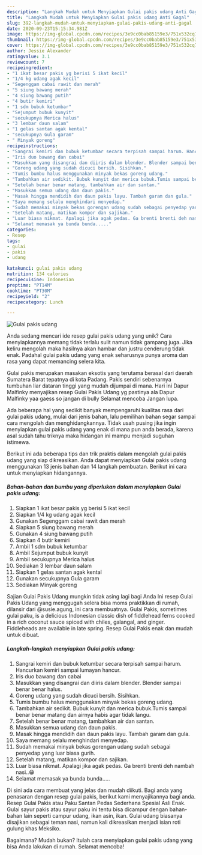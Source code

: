 ```yaml
---
description: "Langkah Mudah untuk Menyiapkan Gulai pakis udang Anti Gagal"
title: "Langkah Mudah untuk Menyiapkan Gulai pakis udang Anti Gagal"
slug: 392-langkah-mudah-untuk-menyiapkan-gulai-pakis-udang-anti-gagal
date: 2020-09-23T15:15:34.981Z
image: https://img-global.cpcdn.com/recipes/3e9cc0bab85159e3/751x532cq70/gulai-pakis-udang-foto-resep-utama.jpg
thumbnail: https://img-global.cpcdn.com/recipes/3e9cc0bab85159e3/751x532cq70/gulai-pakis-udang-foto-resep-utama.jpg
cover: https://img-global.cpcdn.com/recipes/3e9cc0bab85159e3/751x532cq70/gulai-pakis-udang-foto-resep-utama.jpg
author: Jessie Alexander
ratingvalue: 3.1
reviewcount: 7
recipeingredient:
- "1 ikat besar pakis yg berisi 5 ikat kecil"
- "1/4 kg udang agak kecil"
- "Segenggam cabai rawit dan merah"
- "5 siung bawang merah"
- "4 siung bawang putih"
- "4 butir kemiri"
- "1 sdm bubuk ketumbar"
- "Sejumput bubuk kunyit"
- "secukupnya Merica halus"
- "3 lembar daun salam"
- "1 gelas santan agak kental"
- "secukupnya Gula garam"
- " Minyak goreng"
recipeinstructions:
- "Sangrai kemiri dan bubuk ketumbar secara terpisah sampai harum. Hancurkan kemiri sampai lumayan hancur."
- "Iris duo bawang dan cabai"
- "Masukkan yang disangrai dan diiris dalam blender. Blender sampai benar benar halus."
- "Goreng udang yang sudah dicuci bersih. Sisihkan."
- "Tumis bumbu halus menggunakan minyak bekas goreng udang."
- "Tambahkan air sedikit. Bubuk kunyit dan merica bubuk.Tumis sampai benar benar matang dan airnya habis agar tidak langu."
- "Setelah benar benar matang, tambahkan air dan santan."
- "Masukkan semua udang dan daun pakis."
- "Masak hingga mendidih dan daun pakis layu. Tambah garam dan gula."
- "Saya memang selalu menghindari menyedap."
- "Sudah memakai minyak bekas gorengan udang sudah sebagai penyedap yang luar biasa gurih."
- "Setelah matang, matikan kompor dan sajikan."
- "Luar biasa nikmat. Apalagi jika agak pedas. Ga brenti brenti deh nambah nasi..😁"
- "Selamat memasak ya bunda bunda....."
categories:
- Resep
tags:
- gulai
- pakis
- udang

katakunci: gulai pakis udang 
nutrition: 134 calories
recipecuisine: Indonesian
preptime: "PT14M"
cooktime: "PT30M"
recipeyield: "2"
recipecategory: Lunch

---
```



![Gulai pakis udang](https://img-global.cpcdn.com/recipes/3e9cc0bab85159e3/751x532cq70/gulai-pakis-udang-foto-resep-utama.jpg)

Anda sedang mencari ide resep gulai pakis udang yang unik? Cara menyiapkannya memang tidak terlalu sulit namun tidak gampang juga. Jika keliru mengolah maka hasilnya akan hambar dan justru cenderung tidak enak. Padahal gulai pakis udang yang enak seharusnya punya aroma dan rasa yang dapat memancing selera kita.

Gulai pakis merupakan masakan eksotis yang terutama berasal dari daerah Sumatera Barat tepatnya di kota Padang. Pakis sendiri sebenarnya tumbuhan liar dataran tinggi yang mudah dijumpai di mana. Hari ini Dapur Malfinky menyajikan resep Gulai Pakis Udang yg pastinya ala Dapur Malfinky yaa gaess so jangan di bully Selamat mencoba Jangan lupa.

Ada beberapa hal yang sedikit banyak mempengaruhi kualitas rasa dari gulai pakis udang, mulai dari jenis bahan, lalu pemilihan bahan segar sampai cara mengolah dan menghidangkannya. Tidak usah pusing jika ingin menyiapkan gulai pakis udang yang enak di mana pun anda berada, karena asal sudah tahu triknya maka hidangan ini mampu menjadi suguhan istimewa.


Berikut ini ada beberapa tips dan trik praktis dalam mengolah gulai pakis udang yang siap dikreasikan. Anda dapat menyiapkan Gulai pakis udang menggunakan 13 jenis bahan dan 14 langkah pembuatan. Berikut ini cara untuk menyiapkan hidangannya.

<!--inarticleads1-->

##### Bahan-bahan dan bumbu yang diperlukan dalam menyiapkan Gulai pakis udang:

1. Siapkan 1 ikat besar pakis yg berisi 5 ikat kecil
1. Siapkan 1/4 kg udang agak kecil
1. Gunakan Segenggam cabai rawit dan merah
1. Siapkan 5 siung bawang merah
1. Gunakan 4 siung bawang putih
1. Siapkan 4 butir kemiri
1. Ambil 1 sdm bubuk ketumbar
1. Ambil Sejumput bubuk kunyit
1. Ambil secukupnya Merica halus
1. Sediakan 3 lembar daun salam
1. Siapkan 1 gelas santan agak kental
1. Gunakan secukupnya Gula garam
1. Sediakan  Minyak goreng


Sajian Gulai Pakis Udang mungkin tidak asing lagi bagi Anda Ini resep Gulai Pakis Udang yang menggugah selera bisa moms praktikkan di rumah, dilansir dari @susie.agung, ini cara membuatnya. Gulai Pakis, sometimes gulai paku, is a delicious Indonesian classic dish of fiddlehead ferns cooked in a rich coconut sauce spiced with chiles, galangal, and ginger. Fiddleheads are available in late spring. Resep Gulai Pakis enak dan mudah untuk dibuat. 

<!--inarticleads2-->

##### Langkah-langkah menyiapkan Gulai pakis udang:

1. Sangrai kemiri dan bubuk ketumbar secara terpisah sampai harum. Hancurkan kemiri sampai lumayan hancur.
1. Iris duo bawang dan cabai
1. Masukkan yang disangrai dan diiris dalam blender. Blender sampai benar benar halus.
1. Goreng udang yang sudah dicuci bersih. Sisihkan.
1. Tumis bumbu halus menggunakan minyak bekas goreng udang.
1. Tambahkan air sedikit. Bubuk kunyit dan merica bubuk.Tumis sampai benar benar matang dan airnya habis agar tidak langu.
1. Setelah benar benar matang, tambahkan air dan santan.
1. Masukkan semua udang dan daun pakis.
1. Masak hingga mendidih dan daun pakis layu. Tambah garam dan gula.
1. Saya memang selalu menghindari menyedap.
1. Sudah memakai minyak bekas gorengan udang sudah sebagai penyedap yang luar biasa gurih.
1. Setelah matang, matikan kompor dan sajikan.
1. Luar biasa nikmat. Apalagi jika agak pedas. Ga brenti brenti deh nambah nasi..😁
1. Selamat memasak ya bunda bunda.....


Di sini ada cara membuat yang jelas dan mudah diikuti. Bagi anda yang penasaran dengan resep gulai pakis, berikut kami menyajikannya bagi anda. Resep Gulai Pakis atau Paku Santan Pedas Sederhana Spesial Asli Enak. Gulai sayur pakis atau sayur paku ini tentu bisa dicampur dengan bahan-bahan lain seperti campur udang, ikan asin, ikan. Gulai udang biasanya disajikan sebagai teman nasi, namun kali dikreasikan menjadi isian roti gulung khas Meksiko. 

Bagaimana? Mudah bukan? Itulah cara menyiapkan gulai pakis udang yang bisa Anda lakukan di rumah. Selamat mencoba!
